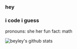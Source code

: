 ### hey





### i code i guess

pronouns: she her
fun fact: math

![beyley's github stats](https://github-readme-stats.vercel.app/api?username=beyley&show_icons=true&theme=dracula)
